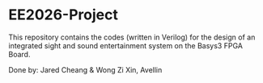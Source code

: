 # EE2026-Project
This repository contains the codes (written in Verilog) for the design of an integrated sight and sound entertainment system on the Basys3 FPGA Board.

Done by: Jared Cheang & Wong Zi Xin, Avellin 
